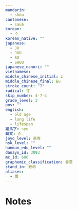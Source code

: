 ```yaml
---
mandarin:
  - shòu
cantonese:
  - sau6
korean:
  - 수
korean_native: ""
japanese:
  - JU
  - JUU
  - SU
  - SHUU
japanese_nanori: ""
vietnamese:
middle_chinese_initial: ʑ
middle_chinese_final: ɨu
stroke_count: "7"
radical: 寸
skip_number: 4-7-4
grade_level: 3
pos: ""
english:
  - old age
  - long life
  - lifespan
羅馬字: syu
韓文: 슈
joyo_level: 高等
hsk_level: ""
hanmun_edu_level: ""
danayo_id: 3093
mc_id: 606
graphemic_classification: 會意
stand_in: 寿命
aliases:
  - 壽
---
```


# Notes
